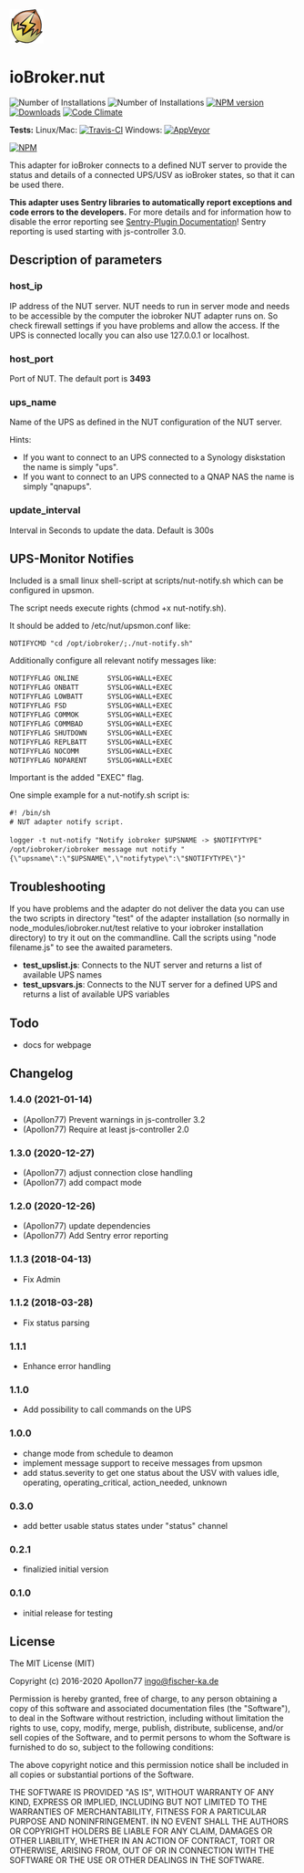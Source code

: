 ![Logo](admin/nut.png)
# ioBroker.nut

![Number of Installations](http://iobroker.live/badges/nut-installed.svg) ![Number of Installations](http://iobroker.live/badges/nut-stable.svg) [![NPM version](http://img.shields.io/npm/v/iobroker.nut.svg)](https://www.npmjs.com/package/iobroker.nut)
[![Downloads](https://img.shields.io/npm/dm/iobroker.nut.svg)](https://www.npmjs.com/package/iobroker.nut)
[![Code Climate](https://codeclimate.com/github/Apollon77/ioBroker.nut/badges/gpa.svg)](https://codeclimate.com/github/Apollon77/ioBroker.nut)

**Tests:** Linux/Mac: [![Travis-CI](http://img.shields.io/travis/Apollon77/ioBroker.nut/master.svg)](https://travis-ci.org/Apollon77/ioBroker.nut)
Windows: [![AppVeyor](https://ci.appveyor.com/api/projects/status/github/Apollon77/ioBroker.nut?branch=master&svg=true)](https://ci.appveyor.com/project/Apollon77/ioBroker-nut/)

[![NPM](https://nodei.co/npm/iobroker.nut.png?downloads=true)](https://nodei.co/npm/iobroker.nut/)

This adapter for ioBroker connects to a defined NUT server to provide the status and details of a connected UPS/USV as ioBroker states, so that it can be used there.

**This adapter uses Sentry libraries to automatically report exceptions and code errors to the developers.** For more details and for information how to disable the error reporting see [Sentry-Plugin Documentation](https://github.com/ioBroker/plugin-sentry#plugin-sentry)! Sentry reporting is used starting with js-controller 3.0.

## Description of parameters
### host_ip
IP address of the NUT server. NUT needs to run in server mode and needs to be accessible by the computer the
iobroker NUT adapter runs on. So check firewall settings if you have problems and allow the access. If the UPS
is connected locally you can also use 127.0.0.1 or localhost.

### host_port
Port of NUT. The default port is <b>3493</b>

### ups_name
Name of the UPS as defined in the NUT configuration of the NUT server.</p>
Hints:
- If you want to connect to an UPS connected to a Synology diskstation the name is simply "ups".
- If you want to connect to an UPS connected to a QNAP NAS the name is simply "qnapups".

### update_interval
Interval in Seconds to update the data. Default is 300s

## UPS-Monitor Notifies
Included is a small linux shell-script at scripts/nut-notify.sh which can be configured in upsmon.

The script needs execute rights (chmod +x nut-notify.sh).

It should be added to /etc/nut/upsmon.conf like:

```
NOTIFYCMD "cd /opt/iobroker/;./nut-notify.sh"
```

Additionally configure all relevant notify messages like:

```
NOTIFYFLAG ONLINE       SYSLOG+WALL+EXEC
NOTIFYFLAG ONBATT       SYSLOG+WALL+EXEC
NOTIFYFLAG LOWBATT      SYSLOG+WALL+EXEC
NOTIFYFLAG FSD          SYSLOG+WALL+EXEC
NOTIFYFLAG COMMOK       SYSLOG+WALL+EXEC
NOTIFYFLAG COMMBAD      SYSLOG+WALL+EXEC
NOTIFYFLAG SHUTDOWN     SYSLOG+WALL+EXEC
NOTIFYFLAG REPLBATT     SYSLOG+WALL+EXEC
NOTIFYFLAG NOCOMM       SYSLOG+WALL+EXEC
NOTIFYFLAG NOPARENT     SYSLOG+WALL+EXEC
```
Important is the added "EXEC" flag.

One simple example for a nut-notify.sh script is:
```
#! /bin/sh
# NUT adapter notify script.

logger -t nut-notify "Notify iobroker $UPSNAME -> $NOTIFYTYPE"
/opt/iobroker/iobroker message nut notify "{\"upsname\":\"$UPSNAME\",\"notifytype\":\"$NOTIFYTYPE\"}"

```


## Troubleshooting
If you have problems and the adapter do not deliver the data you can use the two scripts in directory "test"
of the adapter installation (so normally in node_modules/iobroker.nut/test relative to your iobroker installation
directory) to try it out on the commandline. Call the scripts using "node filename.js" to see the awaited parameters.</p>
* **test_upslist.js**: Connects to the NUT server and returns a list of available UPS names
* **test_upsvars.js**: Connects to the NUT server for a defined UPS and returns a list of available UPS variables

## Todo
* docs for webpage

## Changelog

### 1.4.0 (2021-01-14)
* (Apollon77) Prevent warnings in js-controller 3.2
* (Apollon77) Require at least js-controller 2.0

### 1.3.0 (2020-12-27)
* (Apollon77) adjust connection close handling
* (Apollon77) add compact mode

### 1.2.0 (2020-12-26)
* (Apollon77) update dependencies
* (Apollon77) Add Sentry error reporting

### 1.1.3 (2018-04-13)
* Fix Admin

### 1.1.2 (2018-03-28)
* Fix status parsing

### 1.1.1
* Enhance error handling

### 1.1.0
* Add possibility to call commands on the UPS

### 1.0.0
* change mode from schedule to deamon
* implement message support to receive messages from upsmon
* add status.severity to get one status about the USV with values idle, operating, operating_critical, action_needed, unknown

### 0.3.0
* add better usable status states under "status" channel

### 0.2.1
* finalizied initial version

### 0.1.0
* initial release for testing

## License

The MIT License (MIT)

Copyright (c) 2016-2020 Apollon77 <ingo@fischer-ka.de>

Permission is hereby granted, free of charge, to any person obtaining a copy
of this software and associated documentation files (the "Software"), to deal
in the Software without restriction, including without limitation the rights
to use, copy, modify, merge, publish, distribute, sublicense, and/or sell
copies of the Software, and to permit persons to whom the Software is
furnished to do so, subject to the following conditions:

The above copyright notice and this permission notice shall be included in all
copies or substantial portions of the Software.

THE SOFTWARE IS PROVIDED "AS IS", WITHOUT WARRANTY OF ANY KIND, EXPRESS OR
IMPLIED, INCLUDING BUT NOT LIMITED TO THE WARRANTIES OF MERCHANTABILITY,
FITNESS FOR A PARTICULAR PURPOSE AND NONINFRINGEMENT. IN NO EVENT SHALL THE
AUTHORS OR COPYRIGHT HOLDERS BE LIABLE FOR ANY CLAIM, DAMAGES OR OTHER
LIABILITY, WHETHER IN AN ACTION OF CONTRACT, TORT OR OTHERWISE, ARISING FROM,
OUT OF OR IN CONNECTION WITH THE SOFTWARE OR THE USE OR OTHER DEALINGS IN THE
SOFTWARE.
